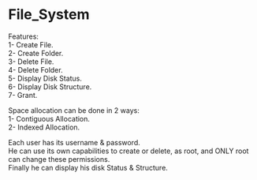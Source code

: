 # File_System
Features:                                                                                                                                                                 
        1- Create File.                                                                                                                                                  
        2- Create Folder.                                                                                                                                                
        3- Delete File.                                                                                                                                                   
        4- Delete Folder.                                                                                                                                                 
        5- Display Disk Status.                                                                                                                                          
        6- Display Disk Structure.                                                                                                                                       
        7- Grant.                                                                                                                                                          
        
Space allocation can be done in 2 ways:                                                                                                                                 
                                  1- Contiguous Allocation.                                                                                                                     
                                  2- Indexed Allocation.                                                                                                                        
                                  
Each user has its username & password.                                                                                                                                   
He can use its own capabilities to create or delete, as root, and ONLY root can change these permissions.                                                                 
Finally he can display his disk Status & Structure.                                                                                                                             
